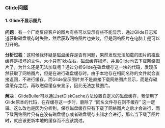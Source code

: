 ### Glide问题

#### 1. Glide不显示图片

**问题**：有一个厂商反应客户的图片有些可以显示有些不能显示，通过Glide日志知道获取磁盘缓存时失败，然后获取网络图片也失败，但是网络图片在电脑上是可以打开的。

**分析过程**：这时候我怀疑是磁盘缓存是否有问题，果然发现无法加载的图片的磁盘缓存是损坏的文件，大小只有1kb左右。磁盘缓存损坏，并且Glide也去下载网络图片了，为什么还是无法加载呢？通过分析Glide在磁盘缓存这一块的代码，发现虽然获取了网络图片，但是在进行磁盘缓存时，由于本地存在相同名称的文件就会直接返回，不进行缓存。而Glide显示图片并不是直接下载网络图片显示，而是存磁盘缓存之后，再取磁盘缓存来显示，因此无法加载图片。

**解决**：GlideBuiler可以通过setDiskCache方法设置自定义的磁盘缓存，我使用了Glide原本的代码，在存缓存这一步时，删除了 “同名文件存在则不缓存” 这一逻辑。这么改也是因为分析到，保存磁盘缓存只有下载了网络图片之后才会进行，而下载网络图片只有在没有磁盘缓存或者磁盘缓存出错才会进行，那么当下载了图片时，就应该更新本地的缓存而不应该跳过。

